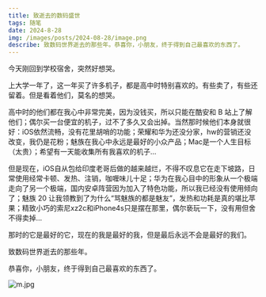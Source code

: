```yaml
---
title: 致逝去的数码盛世
tags: 随笔
date: 2024-8-28  
img: /images/posts/2024-08-28/image.png
describe: 致数码世界逝去的那些年。恭喜你，小朋友，终于得到自己最喜欢的东西了。
---
```

今天刚回到学校宿舍，突然好想哭。

上大学一年了，这一年买了许多机子，都是高中时特别喜欢的。有些卖了，有些还留着。但是看着他们，莫名的想哭。

高中时的他们都在我心中非常完美，因为没钱买，所以只能在酷安和 B 站上了解他们；偶尔买一台便宜的机子，过不了多久又会出掉。当然那时候他们本身就很好：iOS依然流畅，没有花里胡哨的功能；荣耀和华为还没分家，hw的营销还没改变，我仍是花粉；魅族在我心中永远是最好的小众产品；Mac是一个人生目标（太贵）；希望有一天能收集所有我喜欢的机子…

但是现在，iOS自从包给印度老哥后做的越来越烂，不得不叹息它在走下坡路，日常使用经常卡顿、发热、注销，咖喱味儿十足；华为在我心目中的形象从一个极端走向了另一个极端，国内安卓阵营因为加入了特色功能，所以我已经没有使用倾向了；魅族 20 让我领教到了为什么“骂魅族的都是魅友”，发热和功耗是真的堪比苹果；精致小巧的索尼xz2c和iPhone4s只是摆在那里，偶尔亵玩一下，没有用但舍不得卖掉…

那时的它是最好的它，现在的我是最好的我，但是最后永远不会是最好的我们。

致数码世界逝去的那些年。

恭喜你，小朋友，终于得到自己最喜欢的东西了。

![m.jpg](/images/posts/2024-08-28/image.png)